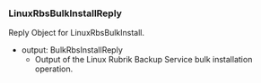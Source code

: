 ### LinuxRbsBulkInstallReply
Reply Object for LinuxRbsBulkInstall.

- output: BulkRbsInstallReply
  - Output of the Linux Rubrik Backup Service bulk installation operation.
